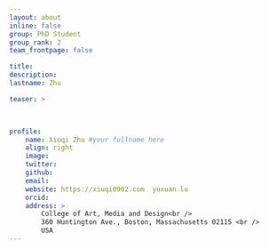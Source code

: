 ```yaml
---
layout: about
inline: false
group: PhD Student
group_rank: 2
team_frontpage: false

title: 
description: 
lastname: Zhu 

teaser: >
    


profile:
    name: Xiuqi Zhu #your fullname here
    align: right
    image: 
    twitter: 
    github: 
    email: 
    website: https://xiuqi0902.com  yuxuan.lu 
    orcid: 
    address: >
        College of Art, Media and Design<br />
        360 Huntington Ave., Boston, Massachusetts 02115 <br />
        USA
---
```

